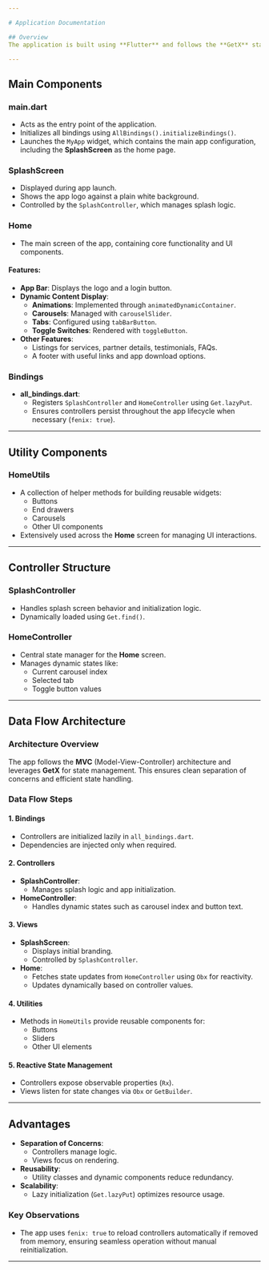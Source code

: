```yaml
---

# Application Documentation

## Overview
The application is built using **Flutter** and follows the **GetX** state management pattern. It is modular, with multiple screens and utility files for better organization and maintainability.

---
```


## Main Components

### **main.dart**
- Acts as the entry point of the application.
- Initializes all bindings using `AllBindings().initializeBindings()`.
- Launches the `MyApp` widget, which contains the main app configuration, including the **SplashScreen** as the home page.

### **SplashScreen**
- Displayed during app launch.
- Shows the app logo against a plain white background.
- Controlled by the `SplashController`, which manages splash logic.

### **Home**
- The main screen of the app, containing core functionality and UI components.

#### Features:
- **App Bar**: Displays the logo and a login button.
- **Dynamic Content Display**:
    - **Animations**: Implemented through `animatedDynamicContainer`.
    - **Carousels**: Managed with `carouselSlider`.
    - **Tabs**: Configured using `tabBarButton`.
    - **Toggle Switches**: Rendered with `toggleButton`.
- **Other Features**:
    - Listings for services, partner details, testimonials, FAQs.
    - A footer with useful links and app download options.

### **Bindings**
- **all_bindings.dart**:
    - Registers `SplashController` and `HomeController` using `Get.lazyPut`.
    - Ensures controllers persist throughout the app lifecycle when necessary (`fenix: true`).

---

## Utility Components

### **HomeUtils**
- A collection of helper methods for building reusable widgets:
    - Buttons
    - End drawers
    - Carousels
    - Other UI components
- Extensively used across the **Home** screen for managing UI interactions.

---

## Controller Structure

### **SplashController**
- Handles splash screen behavior and initialization logic.
- Dynamically loaded using `Get.find()`.

### **HomeController**
- Central state manager for the **Home** screen.
- Manages dynamic states like:
    - Current carousel index
    - Selected tab
    - Toggle button values

---

## Data Flow Architecture

### **Architecture Overview**
The app follows the **MVC** (Model-View-Controller) architecture and leverages **GetX** for state management. This ensures clean separation of concerns and efficient state handling.

### **Data Flow Steps**

#### 1. **Bindings**
- Controllers are initialized lazily in `all_bindings.dart`.
- Dependencies are injected only when required.

#### 2. **Controllers**
- **SplashController**:
    - Manages splash logic and app initialization.
- **HomeController**:
    - Handles dynamic states such as carousel index and button text.

#### 3. **Views**
- **SplashScreen**:
    - Displays initial branding.
    - Controlled by `SplashController`.
- **Home**:
    - Fetches state updates from `HomeController` using `Obx` for reactivity.
    - Updates dynamically based on controller values.

#### 4. **Utilities**
- Methods in `HomeUtils` provide reusable components for:
    - Buttons
    - Sliders
    - Other UI elements

#### 5. **Reactive State Management**
- Controllers expose observable properties (`Rx`).
- Views listen for state changes via `Obx` or `GetBuilder`.

---

## Advantages
- **Separation of Concerns**:
    - Controllers manage logic.
    - Views focus on rendering.
- **Reusability**:
    - Utility classes and dynamic components reduce redundancy.
- **Scalability**:
    - Lazy initialization (`Get.lazyPut`) optimizes resource usage.

### **Key Observations**
- The app uses `fenix: true` to reload controllers automatically if removed from memory, ensuring seamless operation without manual reinitialization.

---

